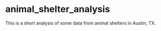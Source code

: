 # animal_shelter_analysis

This is a short analysis of some data from animal shelters in Austin, TX.
